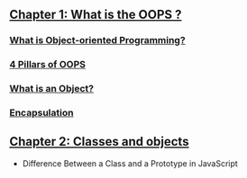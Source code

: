 ## [Chapter 1: What is the OOPS ?](./c1.md)

### [What is Object-oriented Programming?]()

### [4 Pillars of OOPS]()

### [What is an Object?]()

### [Encapsulation]()

## [Chapter 2: Classes and objects]()

- Difference Between a Class and a Prototype in JavaScript

